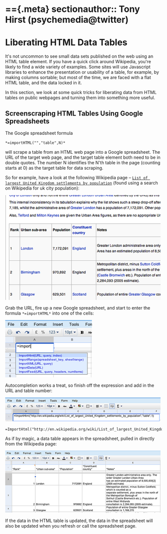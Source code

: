 
=={.meta}
sectionauthor:: Tony Hirst (psychemedia@twitter)
==

Liberating HTML Data Tables
===========================

It's not uncommon to see small data sets published on the web using an HTML table element. If you have a quick click around Wikipedia, you're likely to find a wide variety of examples. Some sites will use Javascript libraries to enhance the presentation or usability of a table, for example, by making columns sortable; but most of the time, we are faced with a flat HTML table, and the data locked in it.

In this section, we look at some quick tricks for liberating data from HTML tables on public webpages and turning them into something more useful.

Screenscraping HTML Tables Using Google Spreadsheets
----------------------------------------------------

The Google spreadsheet formula
```
*=importHTML("","table",N)*
```
will scrape a table from an HTML web page into a Google spreadsheet. The URL of the target web page, and the target table element both need to be in double quotes. The number N identifies the N'th table in the page (counting starts at 0) as the target table for data scraping.

So for example, have a look at the following Wikipedia page – [`List of largest United Kingdom settlements by population`](http://en.wikipedia.org/wiki/List_of_largest_United_Kingdom_settlements_by_population) (found using a search on Wikipedia for uk city population):

![image](images/wikipediaTable.jpg)

Grab the URL, fire up a new Google spreadsheet, and start to enter the formula `*=importHTML*` into one of the cells:

![image](images/gssImportFormula.jpg)

Autocompletion works a treat, so finish off the expression and add in the URL and table number:

![image](images/gssImportFormulaFull.jpg)

```
=ImportHtml("http://en.wikipedia.org/wiki/List_of_largest_United_Kingdom_settlements_by_population","table",1)
```

As if by magic, a data table appears in the spreadsheet, pulled in directly from the Wikipedia page:

![image](images/gssImportedHTMLTable.jpg)


If the data in the HTML table is updated, the data in the spreadsheet will also be updated when you refresh or call the spreadsheet page.

